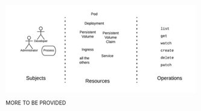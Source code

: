 ![Subjects Resources Operations](https://github.com/reselbob/k8sassets/blob/master/rbac/images/RBAC-items.jpeg?raw=true)

 MORE TO BE PROVIDED